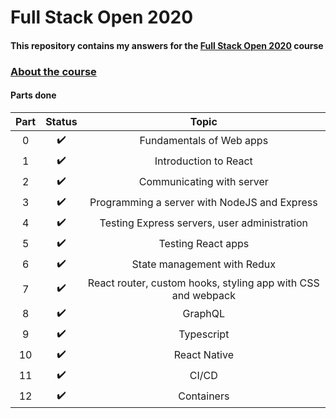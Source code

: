 # Full Stack Open 2020

#### This repository contains my answers for the [Full Stack Open 2020](https://fullstackopen.com/en/) course ####

### [About the course](https://fullstackopen.com/en/about)

#### Parts done ####

| Part | Status | Topic 
| :----:|:-----:|:----:|
| 0 | :heavy_check_mark: | Fundamentals of Web apps |
| 1 | :heavy_check_mark: | Introduction to React |
| 2 | :heavy_check_mark: | Communicating with server |
| 3 | :heavy_check_mark: | Programming a server with NodeJS and Express |
| 4 | :heavy_check_mark: | Testing Express servers, user administration |
| 5 | :heavy_check_mark: | Testing React apps |
| 6 | :heavy_check_mark: | State management with Redux |
| 7 | :heavy_check_mark: | React router, custom hooks, styling app with CSS and webpack |
| 8 | :heavy_check_mark: | GraphQL |
| 9 | :heavy_check_mark: | Typescript |
| 10 | :heavy_check_mark: | React Native |
| 11 | :heavy_check_mark: | CI/CD |
| 12 | :heavy_check_mark: | Containers |
